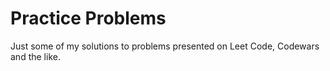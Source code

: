 # Practice Problems
Just some of my solutions to problems presented on Leet Code, Codewars and the like.
